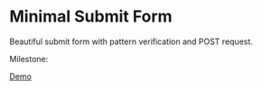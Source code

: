 # Minimal Submit Form

Beautiful submit form with pattern verification and POST request.

Milestone:

[Demo](https://submit-form-beta.vercel.app/)
